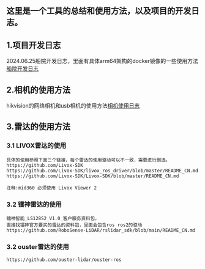 ## 这里是一个工具的总结和使用方法，以及项目的开发日志。


## 1.项目开发日志
   2024.06.25船院开发日志，里面有具体arm64架构的docker镜像的一些使用方法 [船院开发日志](./##%20船院开发日志.md)

## 2.相机的使用方法
   hikvision的网络相机和usb相机的使用方法[相机使用日志](./相机的使用日志.md)

## 3.雷达的使用方法

### 3.1 LIVOX雷达的使用
    具体的使用参照下面三个链接，每个雷达的使用驱动可以不一致，需要进行删选。
    https://github.com/Livox-SDK
    https://github.com/Livox-SDK/livox_ros_driver/blob/master/README_CN.md
    https://github.com/Livox-SDK/Livox-SDK/blob/master/README_CN.md
    
    注释:mid360 必须使用 Livox Viewer 2

### 3.2 镭神雷达的使用
    镭神智能_LS128S2_V1.0_客户服务资料包，
    直接找镭神官方要买的雷达的资料包，里面会包含ros ros2的驱动
    https://github.com/RoboSense-LiDAR/rslidar_sdk/blob/main/README_CN.md

### 3.2 ouster雷达的使用
    https://github.com/ouster-lidar/ouster-ros
